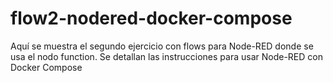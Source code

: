 # flow2-nodered-docker-compose
Aquí se muestra el segundo ejercicio con flows para Node-RED donde se usa el nodo function. Se detallan las instrucciones para usar Node-RED con Docker Compose

